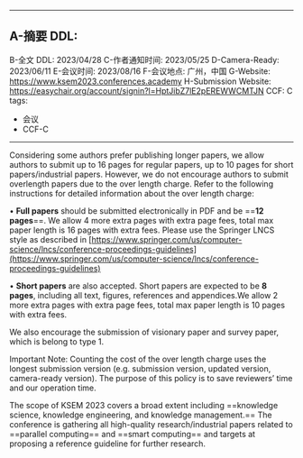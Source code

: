 
---
A-摘要 DDL:
  - 
B-全文 DDL: 2023/04/28
C-作者通知时间: 2023/05/25
D-Camera-Ready: 2023/06/11
E-会议时间: 2023/08/16
F-会议地点: 广州，中国
G-Website: https://www.ksem2023.conferences.academy
H-Submission Website: https://easychair.org/account/signin?l=HptJibZ7lE2pEREWWCMTJN
CCF: C
tags:
  - 会议
  - CCF-C
---

Considering some authors prefer publishing longer papers, we allow authors to submit up to 16 pages for regular papers, up to 10 pages for short papers/industrial papers. However, we do not encourage authors to submit overlength papers due to the over length charge. Refer to the following instructions for detailed information about the over length charge:

• **Full papers** should be submitted electronically in PDF and be ==**12 pages**==. We allow 4 more extra pages with extra page fees, total max paper length is 16 pages with extra fees. Please use the Springer LNCS style as described in [https://www.springer.com/us/computer-science/lncs/conference-proceedings-guidelines](https://www.springer.com/us/computer-science/lncs/conference-proceedings-guidelines)

• **Short papers** are also accepted. Short papers are expected to be **8 pages**, including all text, figures, references and appendices.We allow 2 more extra pages with extra page fees, total max paper length is 10 pages with extra fees.

We also encourage the submission of visionary paper and survey paper, which is belong to type 1.

Important Note: Counting the cost of the over length charge uses the longest submission version (e.g. submission version, updated version, camera-ready version). The purpose of this policy is to save reviewers’ time and our operation time.

The scope of KSEM 2023 covers a broad extent including ==knowledge science, knowledge engineering, and knowledge management.== The conference is gathering all high-quality research/industrial papers related to ==parallel computing== and ==smart computing== and targets at proposing a reference guideline for further research.




